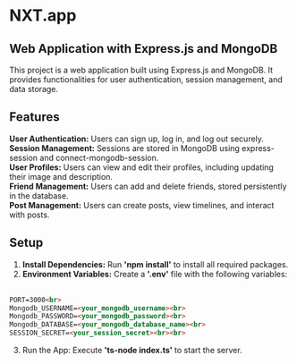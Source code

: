 # NXT.app

## Web Application with Express.js and MongoDB
This project is a web application built using Express.js and MongoDB. It provides functionalities for user authentication, session management, and data storage.

## Features
**User Authentication:** Users can sign up, log in, and log out securely.<br>
**Session Management:** Sessions are stored in MongoDB using express-session and connect-mongodb-session.<br>
**User Profiles:** Users can view and edit their profiles, including updating their image and description.<br>
**Friend Management:** Users can add and delete friends, stored persistently in the database.<br>
**Post Management:** Users can create posts, view timelines, and interact with posts.<br>

## Setup
1. **Install Dependencies:** Run **'npm install'** to install all required packages.
2. **Environment Variables:** Create a **'.env'** file with the following variables:<br><br>

```markdown
PORT=3000<br>
Mongodb_USERNAME=<your_mongodb_username><br>
Mongodb_PASSWORD=<your_mongodb_password><br>
Mongodb_DATABASE=<your_mongodb_database_name><br>
SESSION_SECRET=<your_session_secret><br><br>
```

3. Run the App: Execute __'ts-node index.ts'__ to start the server.